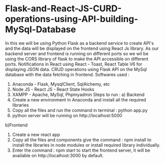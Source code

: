 # Flask-and-React-JS-CURD-operations-using-API-building-MySql-Database
In this we will be using Python Flask as a backend service to create API's and the data will be displayed on the frontend using React Js library.
As our backend server and frontend is running on different ports so we wil be using the CORS library of flask to make the API accessible on different ports. Notifications in React using React - Toast, React Table V6 for displaying JSON data. CRUD operations using Flask API on the MySql database with the data fetching in frontend.
Softwares used :
1) Anaconda - Flask, MysqlClient, SqlAlchemy, etc
2) Node JS - React JS - React State Hooks
3) XAMPP - Apache, MySql, Phpmyadmin
Steps to run :
a) Backend 
1) Create a new environment in Anaconda and install all the required libraries
2) Copy all the files and run the command in terminal : python app.py
3) python server will be running on http://localhost:5000

b)Frontend
1) Create a new react app
2) Copy all the files and components give the command : npm install  to install the libraries in node modules or install required library individually.
3) Enter the command : npm start to start the frontend server, it will be available on http://localhost:3000 by default.
